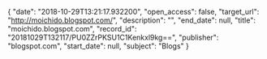 {
  "date": "2018-10-29T13:21:17.932200", 
  "open_access": false, 
  "target_url": "http://moichido.blogspot.com/", 
  "description": "", 
  "end_date": null, 
  "title": "moichido.blogspot.com", 
  "record_id": "20181029T132117/PU0ZZrPKSU1C1Kenkxl9kg==", 
  "publisher": "blogspot.com", 
  "start_date": null, 
  "subject": "Blogs"
}

